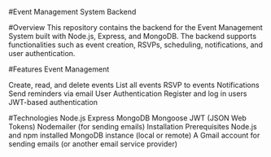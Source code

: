 #Event Management System Backend

#Overview
This repository contains the backend for the Event Management System built with Node.js, Express, and MongoDB. The backend supports functionalities such as event creation, RSVPs, scheduling, notifications, and user authentication.

#Features
Event Management

Create, read, and delete events
List all events
RSVP to events
Notifications
Send reminders via email
User Authentication
Register and log in users
JWT-based authentication

#Technologies
Node.js
Express
MongoDB
Mongoose
JWT (JSON Web Tokens)
Nodemailer (for sending emails)
Installation
Prerequisites
Node.js and npm installed
MongoDB instance (local or remote)
A Gmail account for sending emails (or another email service provider)
